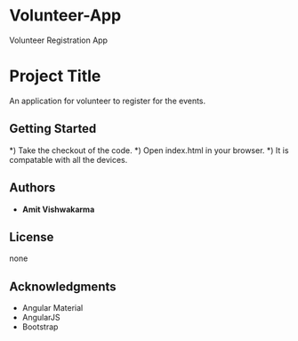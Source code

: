 # Volunteer-App
Volunteer Registration App

# Project Title

An application for volunteer to register for the events.

## Getting Started

*) Take the checkout of the code.
*) Open index.html in your browser.
*) It is compatable with all the devices.

## Authors

* **Amit Vishwakarma**

## License

none

## Acknowledgments

* Angular Material
* AngularJS
* Bootstrap
